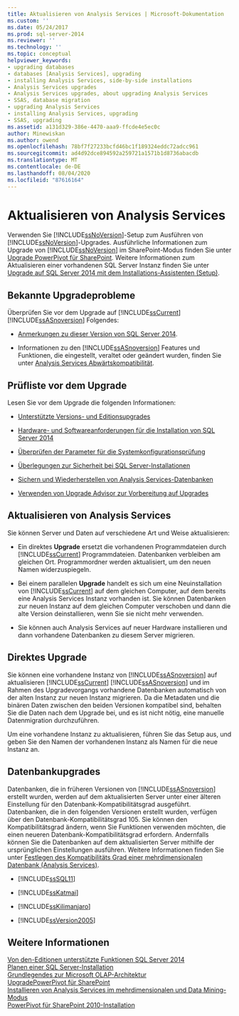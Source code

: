 ```yaml
---
title: Aktualisieren von Analysis Services | Microsoft-Dokumentation
ms.custom: ''
ms.date: 05/24/2017
ms.prod: sql-server-2014
ms.reviewer: ''
ms.technology: ''
ms.topic: conceptual
helpviewer_keywords:
- upgrading databases
- databases [Analysis Services], upgrading
- installing Analysis Services, side-by-side installations
- Analysis Services upgrades
- Analysis Services upgrades, about upgrading Analysis Services
- SSAS, database migration
- upgrading Analysis Services
- installing Analysis Services, upgrading
- SSAS, upgrading
ms.assetid: a131d329-386e-4470-aaa9-ffcde4e5ec0c
author: Minewiskan
ms.author: owend
ms.openlocfilehash: 78bf7f27233bcfd46bc1f189324eddc72adcc961
ms.sourcegitcommit: ad4d92dce894592a259721a1571b1d8736abacdb
ms.translationtype: MT
ms.contentlocale: de-DE
ms.lasthandoff: 08/04/2020
ms.locfileid: "87616164"
---
```

# <a name="upgrade-analysis-services"></a>Aktualisieren von Analysis Services
  Verwenden Sie [!INCLUDE[ssNoVersion](../../includes/ssnoversion-md.md)]-Setup zum Ausführen von [!INCLUDE[ssNoVersion](../../includes/ssnoversion-md.md)]-Upgrades. Ausführliche Informationen zum Upgrade von [!INCLUDE[ssNoVersion](../../includes/ssnoversion-md.md)] im SharePoint-Modus finden Sie unter [Upgrade PowerPivot für SharePoint](upgrade-power-pivot-for-sharepoint.md). Weitere Informationen zum Aktualisieren einer vorhandenen SQL Server Instanz finden Sie unter [Upgrade auf SQL Server 2014 mit dem Installations-Assistenten &#40;Setup&#41;](upgrade-sql-server-using-the-installation-wizard-setup.md).  
  
## <a name="known-upgrade-issues"></a>Bekannte Upgradeprobleme  
 Überprüfen Sie vor dem Upgrade auf [!INCLUDE[ssCurrent](../../includes/sscurrent-md.md)] [!INCLUDE[ssASnoversion](../../includes/ssasnoversion-md.md)] Folgendes:  
  
-   [Anmerkungen zu dieser Version von SQL Server 2014](https://go.microsoft.com/fwlink/?LinkID=296445).  
  
-   Informationen zu den [!INCLUDE[ssASnoversion](../../includes/ssasnoversion-md.md)] Features und Funktionen, die eingestellt, veraltet oder geändert wurden, finden Sie unter [Analysis Services Abwärtskompatibilität](https://docs.microsoft.com/analysis-services/analysis-services-backward-compatibility).  
  
## <a name="pre-upgrade-checklist"></a>Prüfliste vor dem Upgrade  
 Lesen Sie vor dem Upgrade die folgenden Informationen:  
  
-   [Unterstützte Versions- und Editionsupgrades](supported-version-and-edition-upgrades.md)  
  
-   [Hardware- und Softwareanforderungen für die Installation von SQL Server 2014](../../sql-server/install/hardware-and-software-requirements-for-installing-sql-server.md)  
  
-   [Überprüfen der Parameter für die Systemkonfigurationsprüfung](check-parameters-for-the-system-configuration-checker.md)  
  
-   [Überlegungen zur Sicherheit bei SQL Server-Installationen](../../sql-server/install/security-considerations-for-a-sql-server-installation.md)  
  
-   [Sichern und Wiederherstellen von Analysis Services-Datenbanken](https://docs.microsoft.com/analysis-services/multidimensional-models/backup-and-restore-of-analysis-services-databases)  
  
-   [Verwenden von Upgrade Advisor zur Vorbereitung auf Upgrades](../../sql-server/install/use-upgrade-advisor-to-prepare-for-upgrades.md)  
  
## <a name="upgrading-analysis-services"></a>Aktualisieren von Analysis Services  
 Sie können Server und Daten auf verschiedene Art und Weise aktualisieren:  
  
-   Ein direktes **Upgrade** ersetzt die vorhandenen Programmdateien durch [!INCLUDE[ssCurrent](../../includes/sscurrent-md.md)] Programmdateien. Datenbanken verbleiben am gleichen Ort. Programmordner werden aktualisiert, um den neuen Namen widerzuspiegeln.  
  
-   Bei einem parallelen **Upgrade** handelt es sich um eine Neuinstallation von [!INCLUDE[ssCurrent](../../includes/sscurrent-md.md)] auf dem gleichen Computer, auf dem bereits eine Analysis Services Instanz vorhanden ist. Sie können Datenbanken zur neuen Instanz auf dem gleichen Computer verschoben und dann die alte Version deinstallieren, wenn Sie sie nicht mehr verwenden.  
  
-   Sie können auch Analysis Services auf neuer Hardware installieren und dann vorhandene Datenbanken zu diesem Server migrieren.  
  
## <a name="in-place-upgrade"></a>Direktes Upgrade  
 Sie können eine vorhandene Instanz von [!INCLUDE[ssASnoversion](../../includes/ssasnoversion-md.md)] auf aktualisieren [!INCLUDE[ssCurrent](../../includes/sscurrent-md.md)] [!INCLUDE[ssASnoversion](../../includes/ssasnoversion-md.md)] und im Rahmen des Upgradevorgangs vorhandene Datenbanken automatisch von der alten Instanz zur neuen Instanz migrieren. Da die Metadaten und die binären Daten zwischen den beiden Versionen kompatibel sind, behalten Sie die Daten nach dem Upgrade bei, und es ist nicht nötig, eine manuelle Datenmigration durchzuführen.  
  
 Um eine vorhandene Instanz zu aktualisieren, führen Sie das Setup aus, und geben Sie den Namen der vorhandenen Instanz als Namen für die neue Instanz an.  
  
## <a name="upgrading-databases"></a>Datenbankupgrades  
 Datenbanken, die in früheren Versionen von [!INCLUDE[ssASnoversion](../../includes/ssasnoversion-md.md)] erstellt wurden, werden auf dem aktualisierten Server unter einer älteren Einstellung für den Datenbank-Kompatibilitätsgrad ausgeführt. Datenbanken, die in den folgenden Versionen erstellt wurden, verfügen über den Datenbank-Kompatibilitätsgrad 105. Sie können den Kompatibilitätsgrad ändern, wenn Sie Funktionen verwenden möchten, die einen neueren Datenbank-Kompatibilitätsgrad erfordern. Andernfalls können Sie die Datenbanken auf dem aktualisierten Server mithilfe der ursprünglichen Einstellungen ausführen. Weitere Informationen finden Sie unter [Festlegen des Kompatibilitäts Grad einer mehrdimensionalen Datenbank &#40;Analysis Services&#41;](https://docs.microsoft.com/analysis-services/multidimensional-models/compatibility-level-of-a-multidimensional-database-analysis-services).  
  
-   [!INCLUDE[ssSQL11](../../includes/sssql11-md.md)]  
  
-   [!INCLUDE[ssKatmai](../../includes/sskatmai-md.md)]  
  
-   [!INCLUDE[ssKilimanjaro](../../includes/sskilimanjaro-md.md)]  
  
-   [!INCLUDE[ssVersion2005](../../includes/ssversion2005-md.md)]  
  
## <a name="see-also"></a>Weitere Informationen  
 [Von den-Editionen unterstützte Funktionen SQL Server 2014](../../getting-started/features-supported-by-the-editions-of-sql-server-2014.md)   
 [Planen einer SQL Server-Installation](../../sql-server/install/planning-a-sql-server-installation.md)   
 [Grundlegendes zur Microsoft OLAP-Architektur](https://docs.microsoft.com/analysis-services/multidimensional-models/olap-physical/understanding-microsoft-olap-architecture)   
 [UpgradePowerPivot für SharePoint](upgrade-power-pivot-for-sharepoint.md)   
 [Installieren von Analysis Services im mehrdimensionalen und Data Mining-Modus](../../sql-server/install/install-analysis-services-in-multidimensional-and-data-mining-mode.md)   
 [PowerPivot für SharePoint 2010-Installation](../../sql-server/install/powerpivot-for-sharepoint-2010-installation.md)  
  
  
